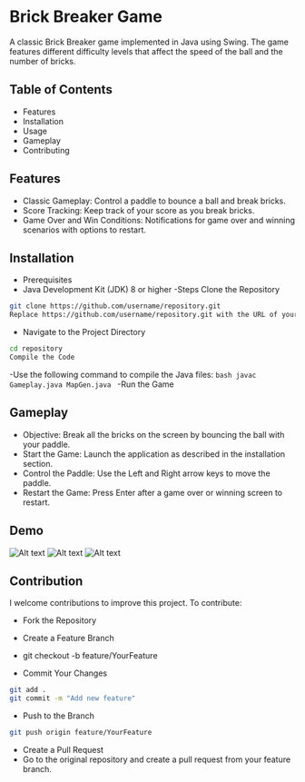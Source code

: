 # Brick Breaker Game
A classic Brick Breaker game implemented in Java using Swing. The game features different difficulty levels that affect the speed of the ball and the number of bricks.

## Table of Contents
- Features
- Installation
- Usage
- Gameplay
- Contributing

## Features

- Classic Gameplay: Control a paddle to bounce a ball and break bricks.
- Score Tracking: Keep track of your score as you break bricks.
- Game Over and Win Conditions: Notifications for game over and winning scenarios with options to restart.

## Installation
- Prerequisites
- Java Development Kit (JDK) 8 or higher
-Steps
Clone the Repository
```bash
git clone https://github.com/username/repository.git
Replace https://github.com/username/repository.git with the URL of your GitHub repository.
```
- Navigate to the Project Directory
```bash
cd repository
Compile the Code
```
-Use the following command to compile the Java files:
```bash javac Gameplay.java MapGen.java ```
-Run the Game
## Gameplay
- Objective: Break all the bricks on the screen by bouncing the ball with your paddle.
- Start the Game: Launch the application as described in the installation section.
- Control the Paddle: Use the Left and Right arrow keys to move the paddle.
- Restart the Game: Press Enter after a game over or winning screen to restart.

## Demo
![Alt text](Screenshot_03.png)
![Alt text](Screenshot_02.png)
![Alt text](Screenshot_01.png)


## Contribution
I welcome contributions to improve this project. To contribute:

- Fork the Repository

- Create a Feature Branch

- git checkout -b feature/YourFeature
- Commit Your Changes
```bash
git add .
git commit -m "Add new feature"
```
- Push to the Branch
```bash
git push origin feature/YourFeature
```
- Create a Pull Request
- Go to the original repository and create a pull request from your feature branch.
